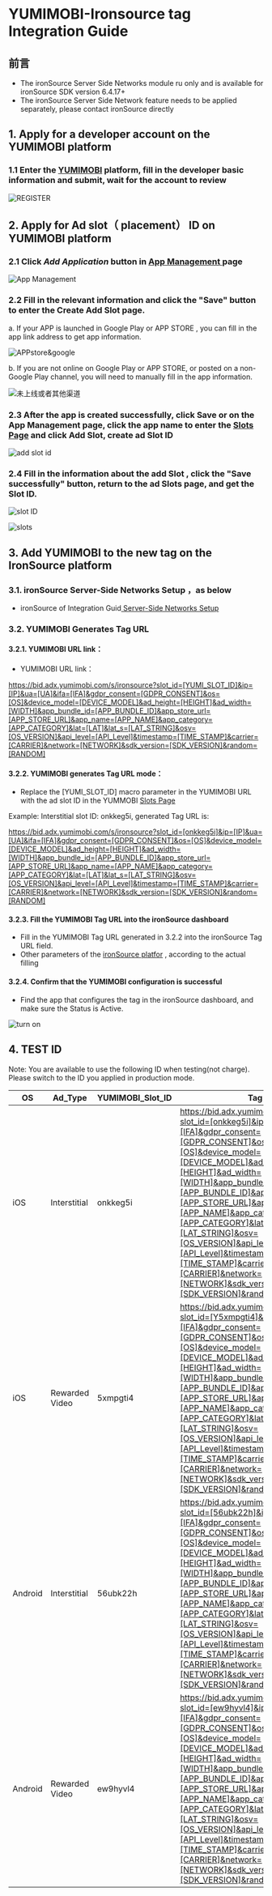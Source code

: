 # YUMIMOBI-Ironsource tag Integration Guide

## 前言

* The ironSource Server Side Networks module ru only and is available for ironSource SDK version 6.4.17+ 
* The ironSource Server Side Network feature needs to be applied separately, please contact ironSource directly

## 1. Apply for a developer account on the YUMIMOBI platform

### 1.1 Enter the [YUMIMOBI](https://ssp.yumimobi.com/#/register/) platform, fill in the developer basic information and submit, wait for the account to review

![REGISTER](imgs/017.png)


## 2. Apply for  Ad slot（ placement） ID on YUMIMOBI platform

### 2.1  Click *Add Application* button in [App Management ](https://ssp.yumimobi.com/#/app/appList/) page

![App Management](imgs/019.png)

### 2.2 Fill in the relevant information and click the "Save" button to enter the Create Add Slot page.

a. If your APP is launched in Google Play or APP STORE , you can fill in the app link address to get app information.

![APPstore&google](imgs/020.png)

b. If you are not online on Google Play or APP STORE, or posted on a non-Google Play channel, you will need to manually fill in the app information.

![未上线或者其他渠道](imgs/021.png)

### 2.3 After the app is created successfully, click Save or on the App Management page, click the app name to enter the [Slots Page](https://ssp.yumimobi.com/#/slot/slotList/0vwnp8zo/8995) and click Add Slot, create ad Slot ID

![add slot id](imgs/022.png)

### 2.4 Fill in the information about the add Slot , click the "Save successfully" button, return to the ad Slots page, and get the Slot ID.

![slot ID](imgs/023.png)

![slots ](imgs/024.png)




## 3. Add YUMIMOBI to the new tag on the IronSource platform 

### 3.1. ironSource Server-Side Networks Setup ，as below

* ironSource of Integration Guid[ Server-Side Networks Setup ](https://developers.ironsrc.com/ironsource-mobile/server-side-networks-setup/#step-1)
  
### 3.2. YUMIMOBI Generates Tag URL 

#### 3.2.1. YUMIMOBI URL link：

* YUMIMOBI URL link：

https://bid.adx.yumimobi.com/s/ironsource?slot_id=[YUMI_SLOT_ID]&ip=[IP]&ua=[UA]&ifa=[IFA]&gdpr_consent=[GDPR_CONSENT]&os=[OS]&device_model=[DEVICE_MODEL]&ad_height=[HEIGHT]&ad_width=[WIDTH]&app_bundle_id=[APP_BUNDLE_ID]&app_store_url=[APP_STORE_URL]&app_name=[APP_NAME]&app_category=[APP_CATEGORY]&lat=[LAT]&lat_s=[LAT_STRING]&osv=[OS_VERSION]&api_level=[API_Level]&timestamp=[TIME_STAMP]&carrier=[CARRIER]&network=[NETWORK]&sdk_version=[SDK_VERSION]&random=[RANDOM]

#### 3.2.2. YUMIMOBI generates Tag URL mode：

* Replace the [YUMI_SLOT_ID] macro parameter in the YUMIMOBI URL with the ad slot ID in the YUMMOBI  [Slots Page](https://ssp.yumimobi.com/#/slot/slotList/0vwnp8zo/8995)

Example: Interstitial slot ID: onkkeg5i, generated Tag URL is:

https://bid.adx.yumimobi.com/s/ironsource?slot_id=[onkkeg5i]&ip=[IP]&ua=[UA]&ifa=[IFA]&gdpr_consent=[GDPR_CONSENT]&os=[OS]&device_model=[DEVICE_MODEL]&ad_height=[HEIGHT]&ad_width=[WIDTH]&app_bundle_id=[APP_BUNDLE_ID]&app_store_url=[APP_STORE_URL]&app_name=[APP_NAME]&app_category=[APP_CATEGORY]&lat=[LAT]&lat_s=[LAT_STRING]&osv=[OS_VERSION]&api_level=[API_Level]&timestamp=[TIME_STAMP]&carrier=[CARRIER]&network=[NETWORK]&sdk_version=[SDK_VERSION]&random=[RANDOM]

#### 3.2.3. Fill the YUMIMOBI Tag URL into the ironSource dashboard

* Fill in the YUMIMOBI Tag URL generated in 3.2.2 into the ironSource Tag URL field.
* Other parameters of the [ironSource platfor](https://platform.ironsrc.com/partners/monetize/mediation/serverSideSetup) , according to the actual filling

#### 3.2.4. Confirm that the YUMIMOBI configuration is successful

*  Find the app that configures the tag in the ironSource dashboard, and make sure the Status is Active.


![turn on](imgs/012.png)


## 4. TEST ID

Note: You are available to use the following ID when testing(not charge). Please switch to the ID you applied in production mode.


|OS| Ad_Type |YUMIMOBI_Slot_ID|Tag URL|
| ---- | -------- | -------- | ------ | 
|iOS | Interstitial | onkkeg5i  |https://bid.adx.yumimobi.com/s/ironsource?slot_id=[onkkeg5i]&ip=[IP]&ua=[UA]&ifa=[IFA]&gdpr_consent=[GDPR_CONSENT]&os=[OS]&device_model=[DEVICE_MODEL]&ad_height=[HEIGHT]&ad_width=[WIDTH]&app_bundle_id=[APP_BUNDLE_ID]&app_store_url=[APP_STORE_URL]&app_name=[APP_NAME]&app_category=[APP_CATEGORY]&lat=[LAT]&lat_s=[LAT_STRING]&osv=[OS_VERSION]&api_level=[API_Level]&timestamp=[TIME_STAMP]&carrier=[CARRIER]&network=[NETWORK]&sdk_version=[SDK_VERSION]&random=[RANDOM]|| 
|iOS| Rewarded Video| 5xmpgti4  |https://bid.adx.yumimobi.com/s/ironsource?slot_id=[Y5xmpgti4]&ip=[IP]&ua=[UA]&ifa=[IFA]&gdpr_consent=[GDPR_CONSENT]&os=[OS]&device_model=[DEVICE_MODEL]&ad_height=[HEIGHT]&ad_width=[WIDTH]&app_bundle_id=[APP_BUNDLE_ID]&app_store_url=[APP_STORE_URL]&app_name=[APP_NAME]&app_category=[APP_CATEGORY]&lat=[LAT]&lat_s=[LAT_STRING]&osv=[OS_VERSION]&api_level=[API_Level]&timestamp=[TIME_STAMP]&carrier=[CARRIER]&network=[NETWORK]&sdk_version=[SDK_VERSION]&random=[RANDOM]| 
|Android|Interstitial  | 56ubk22h  |https://bid.adx.yumimobi.com/s/ironsource?slot_id=[56ubk22h]&ip=[IP]&ua=[UA]&ifa=[IFA]&gdpr_consent=[GDPR_CONSENT]&os=[OS]&device_model=[DEVICE_MODEL]&ad_height=[HEIGHT]&ad_width=[WIDTH]&app_bundle_id=[APP_BUNDLE_ID]&app_store_url=[APP_STORE_URL]&app_name=[APP_NAME]&app_category=[APP_CATEGORY]&lat=[LAT]&lat_s=[LAT_STRING]&osv=[OS_VERSION]&api_level=[API_Level]&timestamp=[TIME_STAMP]&carrier=[CARRIER]&network=[NETWORK]&sdk_version=[SDK_VERSION]&random=[RANDOM]| 
|Android| Rewarded Video | ew9hyvl4  |https://bid.adx.yumimobi.com/s/ironsource?slot_id=[ew9hyvl4]&ip=[IP]&ua=[UA]&ifa=[IFA]&gdpr_consent=[GDPR_CONSENT]&os=[OS]&device_model=[DEVICE_MODEL]&ad_height=[HEIGHT]&ad_width=[WIDTH]&app_bundle_id=[APP_BUNDLE_ID]&app_store_url=[APP_STORE_URL]&app_name=[APP_NAME]&app_category=[APP_CATEGORY]&lat=[LAT]&lat_s=[LAT_STRING]&osv=[OS_VERSION]&api_level=[API_Level]&timestamp=[TIME_STAMP]&carrier=[CARRIER]&network=[NETWORK]&sdk_version=[SDK_VERSION]&random=[RANDOM]

